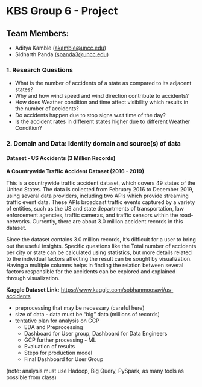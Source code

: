 # KBS Group 6 - Project

## Team Members:
- Aditya Kamble (akamble@uncc.edu)
- Sidharth Panda (spanda3@uncc.edu)


### 1. Research Questions
  - What is the number of accidents of a state as compared to its adjacent states?
  - Why and how wind speed and wind direction contribute to accidents?
  - How does Weather condition and time affect visibility which results in the number of accidents?
  - Do accidents happen due to stop signs w.r.t time of the day?
  - Is the accident rates in different states higher due to different Weather Condition?
  

### 2. Domain and Data: Identify domain and source(s) of data
#### Dataset - US Accidents (3 Million Records)

**A Countrywide Traffic Accident Dataset (2016 - 2019)**

This is a countrywide traffic accident dataset, which covers 49 states of the United States. The data is collected from February 2016 to December 2019, using several data providers, including two APIs which provide streaming traffic event data. These APIs broadcast traffic events captured by a variety of entities, such as the US and state departments of transportation, law enforcement agencies, traffic cameras, and traffic sensors within the road-networks. Currently, there are about 3.0 million accident records in this dataset.

Since the dataset contains 3.0 million records, It’s difficult for a user to bring out the useful insights.
Specific questions like the Total number of accidents per city or state can be calculated using statistics, but more details related to the individual factors affecting the result can be sought by visualization.  Having a multiple columns helps in finding the relation between several factors responsible for the accidents can be explored and explained through visualization.

**Kaggle Dataset Link:** https://www.kaggle.com/sobhanmoosavi/us-accidents

- preprocessing that may be necessary (careful here)
- size of data - data must be “big” data (millions of records)
- tentative plan for analysis on GCP
  - EDA and Preprocessing
  - Dashboard for User group, Dashboard for Data Engineers
  - GCP further processing - ML
  - Evaluation of results
  - Steps for production model
  - Final Dashboard for User Group

(note:  analysis must use Hadoop, Big Query, PySpark, as many tools as possible from class)
